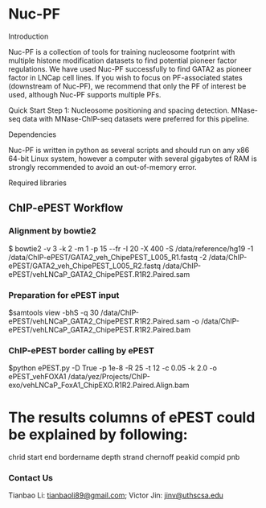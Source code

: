 # Nuc-PF
Introduction

Nuc-PF is a collection of tools for training nucleosome footprint with multiple histone modification datasets to find potential pioneer factor regulations. We have used Nuc-PF successfully to find GATA2 as pioneer factor in LNCap cell lines. If you wish to focus on PF-associated states (downstream of Nuc-PF), we recommend that only the PF of interest be used, although Nuc-PF supports multiple PFs.

Quick Start
Step 1: Nucleosome positioning and spacing detection.
MNase-seq data with MNase-ChIP-seq datasets were preferred for this pipeline.





Dependencies

Nuc-PF is written in python as several scripts and should run on any x86 64-bit Linux system, however a computer with several gigabytes of RAM is strongly recommended to avoid an out-of-memory error.

Required libraries


## ChIP-ePEST Workflow
### Alignment by bowtie2
$ bowtie2 -v 3 -k 2 -m 1 -p 15 --fr -I 20 -X 400 -S /data/reference/hg19 -1 /data/ChIP-ePEST/GATA2_veh_ChipePEST_L005_R1.fastq -2 /data/ChIP-ePEST/GATA2_veh_ChipePEST_L005_R2.fastq /data/ChIP-ePEST/vehLNCaP_GATA2_ChipePEST.R1R2.Paired.sam

### Preparation for ePEST input
$samtools view -bhS -q 30 /data/ChIP-ePEST/vehLNCaP_GATA2_ChipePEST.R1R2.Paired.sam -o /data/ChIP-ePEST/vehLNCaP_GATA2_ChipePEST.R1R2.Paired.bam 

### ChIP-ePEST border calling by ePEST
$python ePEST.py  -D True -p 1e-8 -R 25  -t 12 -c 0.05 -k 2.0 -o ePEST_vehFOXA1 /data/yez/Projects/ChIP-exo/vehLNCaP_FoxA1_ChipEXO.R1R2.Paired.Align.bam

# The results columns of ePEST could be explained by following:
chrid 	start 	end	bordername 	depth	strand	chernoff	peakid	compid	pnb





### Contact Us
Tianbao Li: tianbaoli89@gmail.com; Victor Jin: jinv@uthscsa.edu
